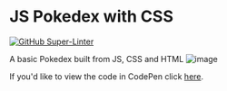 # JS Pokedex with CSS

[![GitHub Super-Linter](https://github.com/joeykleinsorge/pokedex/workflows/Lint%20Code%20Base/badge.svg)](https://github.com/marketplace/actions/super-linter)

A basic Pokedex built from JS, CSS and HTML
![image](https://user-images.githubusercontent.com/30941888/123517466-152e4580-d66f-11eb-9fba-bb6077229250.png)

If you'd like to view the code in CodePen click [here](https://codepen.io/joeykleinsorge/pen/oNWVQQe).
